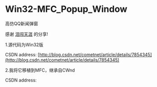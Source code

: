 Win32-MFC_Popup_Window
======================

高仿QQ新闻弹窗

感谢 [泪闯天涯](http://blog.csdn.net/cometnet/article/details/7854345) 的分享!

1.源代码为Win32版

CSDN address: [http://blog.csdn.net/cometnet/article/details/7854345](http://blog.csdn.net/cometnet/article/details/7854345)

2.我将它移植到MFC，继承自CWnd

CSDN address: